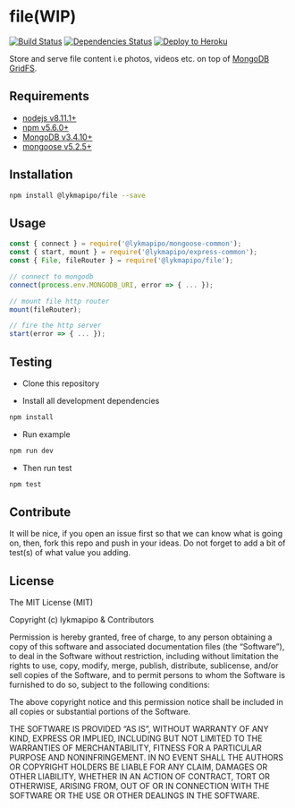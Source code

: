 # file(WIP)

[![Build Status](https://travis-ci.org/lykmapipo/file.svg?branch=master)](https://travis-ci.org/lykmapipo/file)
[![Dependencies Status](https://david-dm.org/lykmapipo/file/status.svg?style=flat-square)](https://david-dm.org/lykmapipo/file)
[![Deploy to Heroku](https://www.herokucdn.com/deploy/button.png)](https://heroku.com/deploy?template=https://github.com/lykmapipo/file/tree/master)

Store and serve file content i.e photos, videos etc. on top of [MongoDB GridFS](https://docs.mongodb.com/manual/core/gridfs/).

## Requirements

- [nodejs v8.11.1+](https://nodejs.org)
- [npm v5.6.0+](https://www.npmjs.com/)
- [MongoDB v3.4.10+](https://www.mongodb.com/)
- [mongoose v5.2.5+](https://github.com/Automattic/mongoose)

## Installation

```sh
npm install @lykmapipo/file --save
```

## Usage

```js
const { connect } = require('@lykmapipo/mongoose-common');
const { start, mount } = require('@lykmapipo/express-common');
const { File, fileRouter } = require('@lykmapipo/file');

// connect to mongodb
connect(process.env.MONGODB_URI, error => { ... });

// mount file http router
mount(fileRouter);

// fire the http server
start(error => { ... });
```

## Testing

- Clone this repository

- Install all development dependencies

```sh
npm install
```

- Run example

```sh
npm run dev
```

- Then run test

```sh
npm test
```

## Contribute

It will be nice, if you open an issue first so that we can know what is going on, then, fork this repo and push in your ideas. Do not forget to add a bit of test(s) of what value you adding.

## License

The MIT License (MIT)

Copyright (c) lykmapipo & Contributors

Permission is hereby granted, free of charge, to any person obtaining a copy of this software and associated documentation files (the “Software”), to deal in the Software without restriction, including without limitation the rights to use, copy, modify, merge, publish, distribute, sublicense, and/or sell copies of the Software, and to permit persons to whom the Software is furnished to do so, subject to the following conditions:

The above copyright notice and this permission notice shall be included in all copies or substantial portions of the Software.

THE SOFTWARE IS PROVIDED “AS IS”, WITHOUT WARRANTY OF ANY KIND, EXPRESS OR IMPLIED, INCLUDING BUT NOT LIMITED TO THE WARRANTIES OF MERCHANTABILITY, FITNESS FOR A PARTICULAR PURPOSE AND NONINFRINGEMENT. IN NO EVENT SHALL THE AUTHORS OR COPYRIGHT HOLDERS BE LIABLE FOR ANY CLAIM, DAMAGES OR OTHER LIABILITY, WHETHER IN AN ACTION OF CONTRACT, TORT OR OTHERWISE, ARISING FROM, OUT OF OR IN CONNECTION WITH THE SOFTWARE OR THE USE OR OTHER DEALINGS IN THE SOFTWARE.
